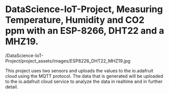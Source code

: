# DataScience-IoT-Project, Measuring Temperature, Humidity and CO2 ppm with an ESP-8266, DHT22 and a MHZ19.

/DataScience-IoT-Project/project_assets/images/ESP8226_DHT22_MHZ19.jpg 

This project uses two sensors and uploads the values to the io.adafruit cloud using the MQTT protocol. The data that is generated will be uploaded to the io.adafruit cloud service to analyze the data in realtime and in further detail.
